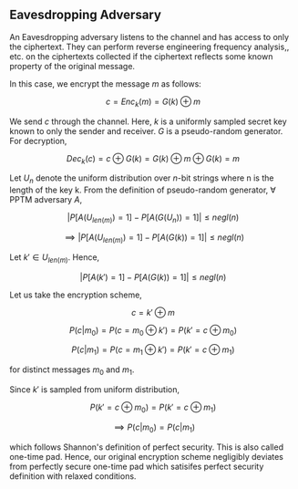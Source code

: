 ## Eavesdropping Adversary

An Eavesdropping adversary listens to the channel and has access to only the ciphertext. They can perform reverse engineering frequency analysis,, etc. on the ciphertexts collected if the ciphertext reflects some known property of the original message. 

In this case, we encrypt the message $m$ as follows:

$$c = Enc_k(m) = G(k) \oplus m$$

We send $c$ through the channel. Here, $k$ is a uniformly sampled secret key known to only the sender and receiver. $G$ is a pseudo-random generator. For decryption,

$$Dec_k(c) = c \oplus G(k) = G(k) \oplus m \oplus G(k) = m$$

Let $U_n$ denote the uniform distribution over $n$-bit strings where n is the length of the key k. From the definition of pseudo-random generator, $\forall$ PPTM adversary $A$,


$$|P[A(U_{len(m)}) = 1] - P[A(G(U_{n})) = 1]| \leq negl(n)$$

$$\implies |P[A(U_{len(m)}) = 1] - P[A(G(k)) = 1]| \leq negl(n)$$

Let $k' \in U_{len(m)}$. Hence,

$$|P[A(k') = 1] - P[A(G(k)) = 1]| \leq negl(n)$$

Let us take the encryption scheme,

$$c = k' \oplus m$$

$$P(c|m_0) = P(c = m_0 \oplus k') = P(k' = c \oplus m_0)$$

$$P(c|m_1) = P(c=m_1 \oplus k') = P(k' = c \oplus m_1)$$

for distinct messages $m_0$ and $m_1$.

Since $k'$ is sampled from uniform distribution,

$$P(k' = c \oplus m_0) = P(k' = c \oplus m_1)$$

$$\implies P(c|m_0) = P(c|m_1)$$

which follows Shannon's definition of perfect security. This is also called one-time pad. Hence, our original encryption scheme negligibly deviates from perfectly secure one-time pad which satisifes perfect security definition with relaxed conditions.
